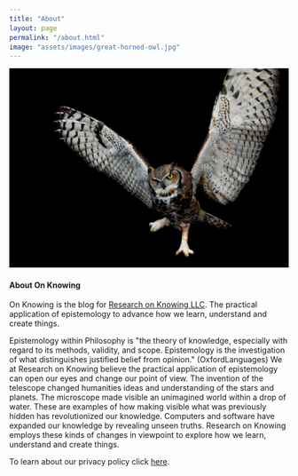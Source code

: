 ```yaml
---
title: "About"
layout: page
permalink: "/about.html"
image: "assets/images/great-horned-owl.jpg"
---
```


<img class="card-img-top mb-5 shadow-lg" src="assets/images/great-horned-owl.jpg" alt="About">

#### About On Knowing

On Knowing is the blog for [Research on Knowing LLC](https://www.researchonknowing.com/). The practical application of epistemology to advance how we learn, understand and create things.

Epistemology within Philosophy is "the theory of knowledge, especially with regard to its methods, validity, and scope. Epistemology is the investigation of what distinguishes justified belief from opinion." (OxfordLanguages) We at Research on Knowing believe the practical application of epistemology can open our eyes and change our point of view. The invention of the telescope changed humanities ideas and understanding of the stars and planets. The microscope made visible an unimagined world within a drop of water. These are examples of how making visible what was previously hidden has revolutionized our knowledge. Computers and software have expanded our knowledge by revealing unseen truths. Research on Knowing employs these kinds of changes in viewpoint to explore how we learn, understand and create things.

To learn about our privacy policy click [here](/privacy-policy.html).